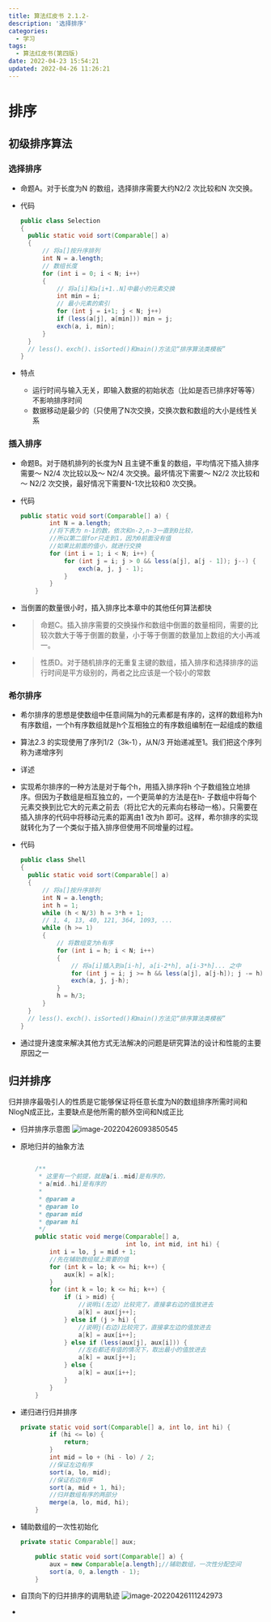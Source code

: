 ```yaml
---
title: 算法红皮书 2.1.2-
description: '选择排序'
categories:
  - 学习
tags:
  - 算法红皮书(第四版)
date: 2022-04-23 15:54:21
updated: 2022-04-26 11:26:21
---
```


# 排序

## 初级排序算法

### 选择排序

- 命题A。对于长度为N 的数组，选择排序需要大约N2/2 次比较和N 次交换。

- 代码

  ```java
  public class Selection
  {
  	public static void sort(Comparable[] a)
  	{
  		// 将a[]按升序排列
  		int N = a.length;
  		// 数组长度
  		for (int i = 0; i < N; i++)
  		{
  			// 将a[i]和a[i+1..N]中最小的元素交换
  			int min = i;
  			// 最小元素的索引
  			for (int j = i+1; j < N; j++)
  			if (less(a[j], a[min])) min = j;
  			exch(a, i, min);
  		}
  	}
  	// less()、exch()、isSorted()和main()方法见“排序算法类模板”
  }
  ```

- 特点

  - 运行时间与输入无关，即输入数据的初始状态（比如是否已排序好等等）不影响排序时间
  - 数据移动是最少的（只使用了N次交换，交换次数和数组的大小是线性关系

### 插入排序

- 命题B。对于随机排列的长度为N 且主键不重复的数组，平均情况下插入排序需要～ N2/4 次比较以及～ N2/4 次交换。最坏情况下需要～ N2/2 次比较和～ N2/2 次交换，最好情况下需要N-1次比较和0 次交换。

- 代码

  ```java
  public static void sort(Comparable[] a) {
          int N = a.length;
          //将下表为 n-1的数，依次和n-2,n-3一直到0比较，
          //所以第二层for只走到1，因为0前面没有值
          //如果比前面的值小，就进行交换
          for (int i = 1; i < N; i++) {
              for (int j = i; j > 0 && less(a[j], a[j - 1]); j--) {
                  exch(a, j, j - 1);
              }
          }
      }
  ```

- 当倒置的数量很小时，插入排序比本章中的其他任何算法都快

- > 命题C。插入排序需要的交换操作和数组中倒置的数量相同，需要的比较次数大于等于倒置的数量，小于等于倒置的数量加上数组的大小再减一。

- > 性质D。对于随机排序的无重复主键的数组，插入排序和选择排序的运行时间是平方级别的，两者之比应该是一个较小的常数

### 希尔排序

- 希尔排序的思想是使数组中任意间隔为h的元素都是有序的，这样的数组称为h有序数组，一个h有序数组就是h个互相独立的有序数组编制在一起组成的数组

- 算法2.3 的实现使用了序列1/2（3k-1），从N/3 开始递减至1。我们把这个序列称为递增序列

- 详述

- 实现希尔排序的一种方法是对于每个h，用插入排序将h 个子数组独立地排序。但因为子数组是相互独立的，一个更简单的方法是在h- 子数组中将每个元素交换到比它大的元素之前去（将比它大的元素向右移动一格）。只需要在插入排序的代码中将移动元素的距离由1 改为h 即可。这样，希尔排序的实现就转化为了一个类似于插入排序但使用不同增量的过程。

- 代码

  ```java
  public class Shell
  {
  	public static void sort(Comparable[] a)
  	{
  		// 将a[]按升序排列
  		int N = a.length;
  		int h = 1;
  		while (h < N/3) h = 3*h + 1;
  		// 1, 4, 13, 40, 121, 364, 1093, ...
  		while (h >= 1)
  		{
  			// 将数组变为h有序
  			for (int i = h; i < N; i++)
  			{
  				// 将a[i]插入到a[i-h], a[i-2*h], a[i-3*h]... 之中
  				for (int j = i; j >= h && less(a[j], a[j-h]); j -= h)
  				exch(a, j, j-h);
  			}
  			h = h/3;
  		}
  	}
  	// less()、exch()、isSorted()和main()方法见“排序算法类模板”
  }
  ```
  
- 通过提升速度来解决其他方式无法解决的问题是研究算法的设计和性能的主要原因之一

## 归并排序

归并排序最吸引人的性质是它能够保证将任意长度为N的数组排序所需时间和NlogN成正比，主要缺点是他所需的额外空间和N成正比

- 归并排序示意图
  ![image-20220426093850545](2.1.2-/image-20220426093850545.png)

- 原地归并的抽象方法

  ```java
  
      /**
       * 这里有一个前提，就是a[i..mid]是有序的，
       * a[mid..hi]是有序的
       *
       * @param a
       * @param lo
       * @param mid
       * @param hi
       */
      public static void merge(Comparable[] a,
                               int lo, int mid, int hi) {
          int i = lo, j = mid + 1;
          //先在辅助数组赋上需要的值
          for (int k = lo; k <= hi; k++) {
              aux[k] = a[k];
          }
          for (int k = lo; k <= hi; k++) {
              if (i > mid) {
                  //说明i(左边）比较完了，直接拿右边的值放进去
                  a[k] = aux[j++];
              } else if (j > hi) {
                  //说明j(右边)比较完了，直接拿左边的值放进去
                  a[k] = aux[i++];
              } else if (less(aux[j], aux[i])) {
                  //左右都还有值的情况下，取出最小的值放进去
                  a[k] = aux[j++];
              } else {
                  a[k] = aux[i++];
              }
          }
      }
  ```

- 递归进行归并排序

  ```java
  private static void sort(Comparable[] a, int lo, int hi) {
          if (hi <= lo) {
              return;
          }
          int mid = lo + (hi - lo) / 2;
          //保证左边有序
          sort(a, lo, mid);
          //保证右边有序
          sort(a, mid + 1, hi);
          //归并数组有序的两部分
          merge(a, lo, mid, hi);
      }
  ```

- 辅助数组的一次性初始化

  ```java
  private static Comparable[] aux;
  
      public static void sort(Comparable[] a) {
          aux = new Comparable[a.length];//辅助数组，一次性分配空间
          sort(a, 0, a.length - 1);
      }
  ```

- 自顶向下的归并排序的调用轨迹
  ![image-20220426111242973](https://raw.githubusercontent.com/lwmfjc/lwmfjc.github.io.resource/main/img/image-20220426111242973.png)

- 
